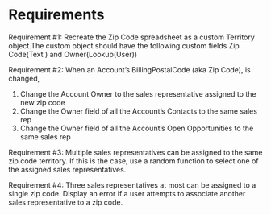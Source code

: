 # Requirements


Requirement #1: Recreate the Zip Code spreadsheet as a custom Territory object.The custom object should have the following custom fields Zip Code(Text ) and Owner(Lookup(User))

Requirement #2: When an Account’s BillingPostalCode (aka Zip Code), is changed, 
1. Change the Account Owner to the sales representative assigned to the new zip code
2. Change the Owner field of all the Account’s Contacts to the same sales rep 
3. Change the Owner field of all the Account’s Open Opportunities to the same sales rep

Requirement #3: Multiple sales representatives can be assigned to the same zip code territory. If this is the case, use a random function to select one of the assigned sales representatives.

Requirement #4: Three sales representatives at most can be assigned to a single zip code. Display an error if a user attempts to associate another sales representative to a zip code.





